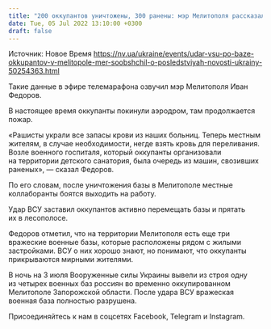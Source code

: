 ```yaml
---
title: "200 оккупантов уничтожены, 300 ранены: мэр Мелитополя рассказал о последствиях уничтожения военной базы в городе"
date: Tue, 05 Jul 2022 13:10:00 +0300
draft: false
---
```

Источник: Новое Время https://nv.ua/ukraine/events/udar-vsu-po-baze-okkupantov-v-melitopole-mer-soobshchil-o-posledstviyah-novosti-ukrainy-50254363.html


 Такие данные в эфире телемарафона озвучил мэр Мелитополя Иван Федоров.

В настоящее время оккупанты покинули аэродром, там продолжается пожар.

«Рашисты украли все запасы крови из наших больниц. Теперь местным жителям, в случае необходимости, негде взять кровь для переливания. Возле военного госпиталя, который оккупанты организовали на территории детского санатория, была очередь из машин, свозивших раненых», — сказал Федоров.

По его словам, после уничтожения базы в Мелитополе местные коллаборанты боятся выходить на работу.

Удар ВСУ заставил оккупантов активно перемещать базы и прятать их в лесополосе.

Федоров отметил, что на территории Мелитополя есть еще три вражеские военные базы, которые расположены рядом с жилыми застройками. ВСУ о них хорошо знают, но понимают, что оккупанты прикрываются мирными жителями.

В ночь на 3 июля Вооруженные силы Украины вывели из строя одну из четырех военных баз россиян во временно оккупированном Мелитополе Запорожской области. После удара ВСУ вражеская военная база полностью разрушена.

Присоединяйтесь к нам в соцсетях Facebook, Telegram и Instagram.
